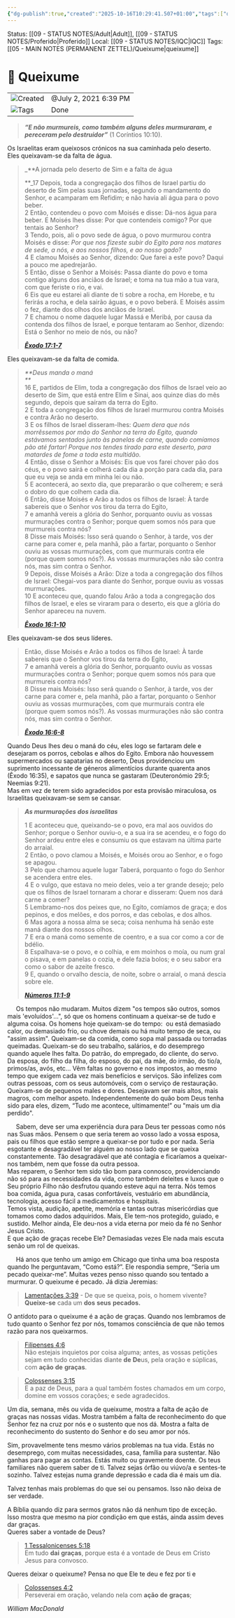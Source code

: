 ```yaml
---
{"dg-publish":true,"created":"2025-10-16T10:29:41.507+01:00","tags":["queixume"],"noteIcon":"adult","dg-note-icon":"adult","message_category":"Devocional","permalink":"/05-main-notes-permanent-zettel/queixume/","dgPassFrontmatter":true,"updated":"2025-10-22T13:27:39.481+01:00"}
---
```


Status: [[09 - STATUS NOTES/Adult\|Adult]], [[09 - STATUS NOTES/Proferido\|Proferido]]
Local: [[09 - STATUS NOTES/IQC\|IQC]]
Tags: [[05 - MAIN NOTES (PERMANENT ZETTEL)/Queixume\|queixume]]
# 📓 Queixume

|                                                        |                       |
| ------------------------------------------------------ | --------------------- |
| ![](Dashboard/Attachments/clock_gray%20227.svg)Created | @July 2, 2021 6:39 PM |
| ![](Dashboard/Attachments/list_gray%20961.svg)Tags     | Done                  |

> _**“E não murmureis, como também alguns deles murmuraram, e pereceram pelo destruidor”**_ (1 Coríntios 10:10).

Os Israelitas eram queixosos crónicos na sua caminhada pelo deserto.  
Eles queixavam-se da falta de água.

> _**A jornada pelo deserto de Sim e a falta de água  
>   
> **_17 Depois, toda a congregação dos filhos de Israel partiu do deserto de Sim pelas suas jornadas, segundo o mandamento do Senhor, e acamparam em Refidim; e não havia ali água para o povo beber.  
> 2 Então, contendeu o povo com Moisés e disse: Dá-nos água para beber. E Moisés lhes disse: Por que contendeis comigo? Por que tentais ao Senhor?  
> 3 Tendo, pois, ali o povo sede de água, o povo murmurou contra Moisés e disse: _Por que nos fizeste subir do Egito para nos matares de sede, a nós, e aos nossos filhos, e ao nosso gado?_  
> 4 E clamou Moisés ao Senhor, dizendo: Que farei a este povo? Daqui a pouco me apedrejarão.  
> 5 Então, disse o Senhor a Moisés: Passa diante do povo e toma contigo alguns dos anciãos de Israel; e toma na tua mão a tua vara, com que feriste o rio, e vai.  
> 6 Eis que eu estarei ali diante de ti sobre a rocha, em Horebe, e tu ferirás a rocha, e dela sairão águas, e o povo beberá. E Moisés assim o fez, diante dos olhos dos anciãos de Israel.  
> 7 E chamou o nome daquele lugar Massá e Meribá, por causa da contenda dos filhos de Israel, e porque tentaram ao Senhor, dizendo: Está o Senhor no meio de nós, ou não?  
>   
> _**[Êxodo 17:1-7](https://www.biblegateway.com/passage/?search=%C3%8Axodo+17%3A1-7&version=ARC)**_

Eles queixavam-se da falta de comida.

> _**Deus manda o maná  
> **_  
> 16 E, partidos de Elim, toda a congregação dos filhos de Israel veio ao deserto de Sim, que está entre Elim e Sinai, aos quinze dias do mês segundo, depois que saíram da terra do Egito.  
> 2 E toda a congregação dos filhos de Israel murmurou contra Moisés e contra Arão no deserto.  
> 3 E os filhos de Israel disseram-lhes: _Quem dera que nós morrêssemos por mão do Senhor na terra do Egito, quando estávamos sentados junto às panelas de carne, quando comíamos pão até fartar! Porque nos tendes tirado para este deserto, para matardes de fome a toda esta multidão._  
> 4 Então, disse o Senhor a Moisés: Eis que vos farei chover pão dos céus, e o povo sairá e colherá cada dia a porção para cada dia, para que eu veja se anda em minha lei ou não.  
> 5 E acontecerá, ao sexto dia, que prepararão o que colherem; e será o dobro do que colhem cada dia.  
> 6 Então, disse Moisés e Arão a todos os filhos de Israel: À tarde sabereis que o Senhor vos tirou da terra do Egito,  
> 7 e amanhã vereis a glória do Senhor, porquanto ouviu as vossas murmurações contra o Senhor; porque quem somos nós para que murmureis contra nós?  
> 8 Disse mais Moisés: Isso será quando o Senhor, à tarde, vos der carne para comer e, pela manhã, pão a fartar, porquanto o Senhor ouviu as vossas murmurações, com que murmurais contra ele (porque quem somos nós?). As vossas murmurações não são contra nós, mas sim contra o Senhor.  
> 9 Depois, disse Moisés a Arão: Dize a toda a congregação dos filhos de Israel: Chegai-vos para diante do Senhor, porque ouviu as vossas murmurações.  
> 10 E aconteceu que, quando falou Arão a toda a congregação dos filhos de Israel, e eles se viraram para o deserto, eis que a glória do Senhor apareceu na nuvem.  
>   
> _**[Êxodo 16:1-10](https://www.biblegateway.com/passage/?search=%C3%8Axodo+16%3A1-10&version=ARC)**_

Eles queixavam-se dos seus líderes.

> Então, disse Moisés e Arão a todos os filhos de Israel: À tarde sabereis que o Senhor vos tirou da terra do Egito,  
> 7 e amanhã vereis a glória do Senhor, porquanto ouviu as vossas murmurações contra o Senhor; porque quem somos nós para que murmureis contra nós?  
> 8 Disse mais Moisés: Isso será quando o Senhor, à tarde, vos der carne para comer e, pela manhã, pão a fartar, porquanto o Senhor ouviu as vossas murmurações, com que murmurais contra ele (porque quem somos nós?). As vossas murmurações não são contra nós, mas sim contra o Senhor.  
>   
> _**[Êxodo 16:6-8](https://www.biblegateway.com/passage/?search=%C3%8Axodo+16%3A6-8&version=ARC)**_

Quando Deus lhes deu o maná do céu, eles logo se fartaram dele e desejaram os porros, cebolas e alhos do Egito. Embora não houvessem supermercados ou sapatarias no deserto, Deus providenciou um suprimento incessante de géneros alimentícios durante quarenta anos (Êxodo 16:35), e sapatos que nunca se gastaram (Deuteronómio 29:5; Neemias 9:21).  
Mas em vez de terem sido agradecidos por esta provisão miraculosa, os Israelitas queixavam-se sem se cansar.

> _**As murmurações dos israelitas**_  
>   
> 1 E aconteceu que, queixando-se o povo, era mal aos ouvidos do Senhor; porque o Senhor ouviu-o, e a sua ira se acendeu, e o fogo do Senhor ardeu entre eles e consumiu os que estavam na última parte do arraial.  
> 2 Então, o povo clamou a Moisés, e Moisés orou ao Senhor, e o fogo se apagou.  
> 3 Pelo que chamou aquele lugar Taberá, porquanto o fogo do Senhor se acendera entre eles.  
> 4 E o vulgo, que estava no meio deles, veio a ter grande desejo; pelo que os filhos de Israel tornaram a chorar e disseram: Quem nos dará carne a comer?  
> 5 Lembramo-nos dos peixes que, no Egito, comíamos de graça; e dos pepinos, e dos melões, e dos porros, e das cebolas, e dos alhos.  
> 6 Mas agora a nossa alma se seca; coisa nenhuma há senão este maná diante dos nossos olhos.  
> 7 E era o maná como semente de coentro, e a sua cor como a cor de bdélio.  
> 8 Espalhava-se o povo, e o colhia, e em moinhos o moía, ou num gral o pisava, e em panelas o cozia, e dele fazia bolos; e o seu sabor era como o sabor de azeite fresco.  
> 9 E, quando o orvalho descia, de noite, sobre o arraial, o maná descia sobre ele.  
>   
> _**[Números 11:1-9](https://www.biblegateway.com/passage/?search=N%C3%BAmeros%2011&version=ARC)**_

  
     Os tempos não mudaram. Muitos dizem "os tempos são outros, somos mais 'evoluídos'...", só que os homens continuam a queixar-se de tudo e alguma coisa. Os homens hoje queixam-se do tempo:  ou está demasiado calor, ou demasiado frio, ou chove demais ou há muito tempo de seca, ou "assim assim". Queixam-se da comida, como sopa mal passada ou torradas queimadas. Queixam-se do seu trabalho, salários, e do desemprego quando aquele lhes falta. Do patrão, do empregado, do cliente, do servo. Da esposa, do filho da filha, do esposo, do pai, da mãe, do irmão, do tio/a, primos/as, avós, etc... Vêm faltas no governo e nos impostos, ao mesmo tempo que exigem cada vez mais benefícios e serviços. São infelizes com outras pessoas, com os seus automóveis, com o serviço de restauração. Queixam-se de pequenos males e dores. Desejavam ser mais altos, mais magros, com melhor aspeto. Independentemente do quão bom Deus tenha sido para eles, dizem, “Tudo me acontece, ultimamente!” ou "mais um dia perdido".

  
     Sabem, deve ser uma experiência dura para Deus ter pessoas como nós nas Suas mãos. Pensem o que seria terem ao vosso lado a vossa esposa, pais ou filhos que estão sempre a queixar-se por tudo e por nada. Seria esgotante e desagradável ter alguém ao nosso lado que se queixa constantemente. Tão desagradável que até contagia e ficaríamos a queixar-nos também, nem que fosse da outra pessoa.  
Mas reparem, o Senhor tem sido tão bom para connosco, providenciando não só para as necessidades da vida, como também deleites e luxos que o Seu próprio Filho não desfrutou quando esteve aqui na terra. Nós temos boa comida, água pura, casas confortáveis, vestuário em abundância, tecnologia, acesso fácil a medicamentos e hospitais.  
Temos vista, audição, apetite, memória e tantas outras misericórdias que tomamos como dados adquiridos. Mais, Ele tem-nos protegido, guiado, e sustido. Melhor ainda, Ele deu-nos a vida eterna por meio da fé no Senhor Jesus Cristo.  
E que ação de graças recebe Ele? Demasiadas vezes Ele nada mais escuta senão um rol de queixas.

  
     Há anos que tenho um amigo em Chicago que tinha uma boa resposta quando lhe perguntavam, “Como está?”. Ele respondia sempre, “Seria um pecado queixar-me”. Muitas vezes penso nisso quando sou tentado a murmurar. O queixume é pecado. Já dizia Jeremias:

> [Lamentações 3:39](https://www.biblegateway.com/passage/?search=Lamenta%C3%A7%C3%B5es%203%3A39&version=ARC) - De que se queixa, pois, o homem vivente? **Queixe-se** cada um **dos** **seus** **pecados.**

O antídoto para o queixume é a ação de graças. Quando nos lembramos de tudo quanto o Senhor fez por nós, tomamos consciência de que não temos razão para nos queixarmos.

> [Filipenses 4:6](https://www.biblegateway.com/passage/?search=Filipenses%204%3A6&version=ARC)  
> Não estejais inquietos por coisa alguma; antes, as vossas petições sejam em tudo conhecidas diante **de** **De**us, pela oração e súplicas, com **ação** **de** **graças**.

> [Colossenses 3:15](https://www.biblegateway.com/passage/?search=Colossenses%203%3A15&version=ARC)  
> E a paz de Deus, para a qual também fostes chamados em um corpo, domine em vossos corações; e sede agradecidos.

Um dia, semana, mês ou vida de queixume, mostra a falta de ação de graças nas nossas vidas. Mostra também a falta de reconhecimento do que Senhor fez na cruz por nós e o sustento que nos dá. Mostra a falta de reconhecimento do sustento do Senhor e do seu amor por nós.

Sim, provavelmente tens mesmo vários problemas na tua vida. Estás no desemprego, com muitas necessidades, casa, família para sustentar. Não ganhas para pagar as contas. Estás muito ou gravemente doente. Os teus familiares não querem saber de ti. Talvez sejas órfão ou viúvo/a e sentes-te sozinho. Talvez estejas numa grande depressão e cada dia é mais um dia.

Talvez tenhas mais problemas do que sei ou pensamos. Isso não deixa de ser verdade.

A Bíblia quando diz para sermos gratos não dá nenhum tipo de exceção. Isso mostra que mesmo na pior condição em que estás, ainda assim deves dar graças.  
Queres saber a vontade de Deus?

> [1 Tessalonicenses 5:18](https://www.biblegateway.com/passage/?search=1%20Tessalonicenses%205%3A18&version=ARC)  
> Em tudo **dai** **graças**, porque esta é a vontade de Deus em Cristo Jesus para convosco.

Queres deixar o queixume? Pensa no que Ele te deu e fez por ti e

> [Colossenses 4:2](https://www.biblegateway.com/passage/?search=Colossenses%204%3A2&version=ARC)  
> Perseverai em oração, velando nela com **ação** **de** **graças**;

_William MacDonald_